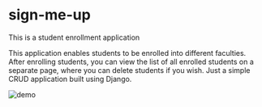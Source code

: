 # sign-me-up
This is a student enrollment application

This application enables students to be enrolled into different faculties.
After enrolling students, you can view the list of all enrolled students on a
separate page, where you can delete students if you wish.
Just a simple CRUD application built using Django.

![demo](https://user-images.githubusercontent.com/22890520/173375864-4aaac004-783c-498b-895a-42f0899873f0.gif)
